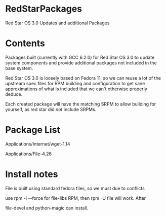 # RedStarPackages
 Red Star OS 3.0 Updates and additional Packages

# Contents
Packages built (currently with GCC 6.2.0) for Red Star OS 3.0 to
update system components and provide additional packages not 
included in the base system.

Red Star OS 3.0 is loosely based on Fedora 11, so we can reuse a 
lot of the upstream spec files for RPM building and configuration
to get sane approximations of what is included that we can't 
otherwise properly deduce.

Each created package will have the matching SRPM to allow building
for yourself, as red star did *not* include SRPMs. 

# Package List
Applications/Internet/wget-1.14

Applications/File-4.26

# Install notes
File is built using standard fedora files, so we must due to conflicts

use rpm -i --force for file-libs RPM, then rpm -U file will work. After

file-devel and python-magic can install. 